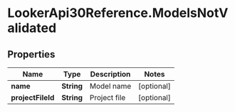 # LookerApi30Reference.ModelsNotValidated

## Properties
Name | Type | Description | Notes
------------ | ------------- | ------------- | -------------
**name** | **String** | Model name | [optional] 
**projectFileId** | **String** | Project file | [optional] 


